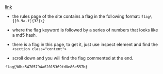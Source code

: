 [link](https://huntress.ctf.games/rules)

- the rules page of the site contains a flag in the following format: `flag\{[0-9a-f]{32}\}`

- where the flag keyword is followed by a series of numbers that looks like a md5 hash.

- there is a flag in this page, to get it, just use inspect element and find the `<section class="content">`

- scroll down and you will find the flag commented at the end.

`flag{90bc54705794a62015369fd8e86e557b}`  
